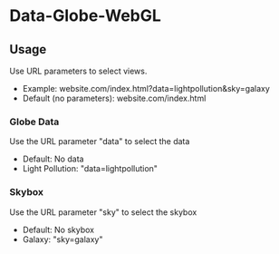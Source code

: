 # Data-Globe-WebGL

## Usage

Use URL parameters to select views.

- Example: website.com/index.html?data=lightpollution&sky=galaxy
- Default (no parameters): website.com/index.html

### Globe Data

Use the URL parameter "data" to select the data

- Default: No data
- Light Pollution: "data=lightpollution"

### Skybox

Use the URL parameter "sky" to select the skybox

- Default: No skybox
- Galaxy: "sky=galaxy"
